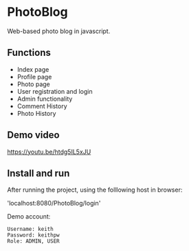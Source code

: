 # PhotoBlog
Web-based photo blog in javascript.

## Functions
- Index page
- Profile page
- Photo page
- User registration and login
- Admin functionality
- Comment History	
- Photo History		

## Demo video 
https://youtu.be/htdg5IL5xJU

## Install and run 
After running the project, using the folllowing host in browser:

'localhost:8080/PhotoBlog/login'

Demo account:

```
Username: keith
Password: keithpw
Role: ADMIN, USER
```



